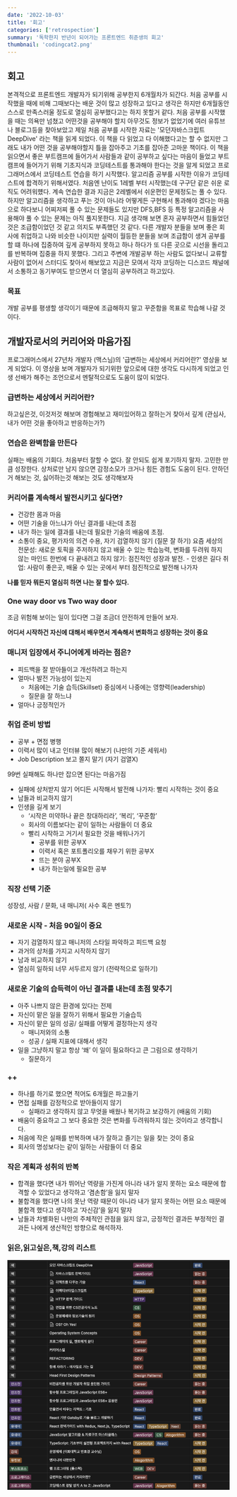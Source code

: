 ```yaml
---
date: '2022-10-03'
title: '회고'
categories: ['retrospection']
summary: '독학한지 반년이 되어가는 프론트엔드 취준생의 회고'
thumbnail: 'codingcat2.png'
---
```

## 회고
본격적으로 프론트엔드 개발자가 되기위해 공부한지 6개월차가 되간다. 처음 공부를 시작했을 때에 비해 그때보다는 배운 것이 많고 성장하고 있다고 생각은 하지만 6개월동안 스스로 만족스러울 정도로 열심히 공부했다고는 하지 못할거 같다. 
처음 공부를 시작했을 때는 의욕만 넘쳤고 어떤것을 공부해야 할지 아무것도 정보가 없었기에 여러 유튜브나 블로그등을 찾아보았고 제일 처음 공부를 시작한 자료는 '모던자바스크립트 DeepDive' 라는 책을 읽게 되었다. 이 책을 다 읽었고 다 이해했다고는 할 수 없지만 그래도 내가 어떤 것을 공부해야할지 틀을 잡아주고 기초를 잡아준 고마운 책이다. 이 책을 읽으면서 좋은 부트캠프에 들어가서 사람들과 같이 공부하고 싶다는 마음이 들었고 부트캠프에 들어가기 위해 기초지식과 코딩테스트를 통과해야 한다는 것을 알게 되었고 프로그래머스에서 코딩테스트 연습을 하기 시작했다. 알고리즘 공부를 시작한 이유가 코딩테스트에 합격하기 위해서였다. 처음엔 난이도 1레벨 부터 시작했는데 구구단 같은 쉬운 로직도 어려워헀다. 계속 연습한 결과 지금은 2레벨에서 쉬운편인 문제정도는 풀 수 있다. 하지만 알고리즘을 생각하고 푸는 것이 아니라 어떻게든 구현해서 통과해야 겠다는 마음으로 하다보니 어찌저찌 풀 수 있는 문제들도 있지만 DFS,BFS 등 특정 알고리즘을 사용해야 풀 수 있는 문제는 아직 풀지못한다.
지금 생각해 보면 혼자 공부하면서 힘들었던 것은 조급함이었던 것 같고 의지도 부족했던 것 같다. 다른 개발자 분들을 보며 좋은 회사에 취업하고 나와 비슷한 나이지만 실력이 월등한 분들을 보며 조급함이 생겨 공부를 할 떄 하나에 집중하여 깊게 공부하지 못하고 하나 하다가 또 다른 곳으로 시선을 돌리고를 반복하며 집중을 하지 못했다. 그리고 주변에 개발공부 하는 사람도 없다보니 교류할 사람이 없어서 스터디도 찾아서 해보았고 지금은 모여서 각자 코딩하는 디스코드 채널에서 소통하고 동기부여도 받으면서 더 열심히 공부하려고 하고있다.
### 목표
개발 공부를 평생할 생각이기 때문에 조급해하지 말고 꾸준함을 목표로 학습해 나갈 것이다.
## 개발자로서의 커리어와 마음가짐
프로그래머스에서 27년차 개발자 (맥스님)의 '급변하는 세상에서 커리어란?' 영상을 보게 되었다. 이 영상을 보며 개발자가 되기위한 앞으로에 대한 생각도 다시하게 되었고 인생 선배가 해주는 조언으로서 멘탈적으로도 도움이 많이 되었다.
### 급변하는 세상에서 커리어란?
하고싶은것, 이것저것 해보며 경험해보고 재미있어하고 잘하는거 찾아서 깊게 (관심사, 내가 어떤 것을 좋아하고 반응하는가?)
### 연습은 완벽함을 만든다
실패는 배움의 기회다. 처음부터 잘할 수 없다. 잘 안되도 쉽게 포기하지 말자. 고민한 만큼 성장한다.
상처로만 남지 않으면 감정소모가 크거나 힘든 경험도 도움이 된다.
안하던거 해보는 것, 싫어하는것 해보는 것도 생각해보자
### 커리어를 계속해서 발전시키고 싶다면?
- 건강한 몸과 마음
- 어떤 기술을 아느냐가 아닌 결과를 내는데 초점
- 내가 하는 일에 결과를 내는데 필요한 기술의 배움에 초점.
- 소통이 중요, 평가자의 의견 수용, 자기 검열하지 않기 (질문 잘 하기)
요즘 세상의 전문성: 새로운 토픽을 주저하지 않고 배울 수 있는 학습능력, 변화를 두려워 하지 않는 마인드
한번에 다 끝내려고 하지 않기: 점진적인 성장과 발전. - 인생은 길다
취업: 사람이 좋은곳, 배울 수 있는 곳에서 부터 점진적으로 발전해 나가자

**나를 믿자 뭐든지 열심히 하면 나는 잘 할수 있다.**

### One way door vs Two way door
조금 위험해 보이는 일이 있다면 그걸 조금더 안전하게 만들어 보자.

**어디서 시작하건 자신에 대해서 배우면서 계속해서 변화하고 성장하는 것이 중요**
### 매니저 입장에서 주니어에게 바라는 점은?
- 피드백을 잘 받아들이고 개선하려고 하는지
- 얼마나 발전 가능성이 있는지
    - 처음에는 기술 습득(Skillset) 중심에서 나중에는 영향력(leadership)
    - 질문을 잘 하느냐
- 얼마나 긍정적인가
### 취업 준비 방법
- 공부 + 면접 병행
- 이력서 많이 내고 인터뷰 많이 해보기 (나만의 기준 세워서)
- Job Description 보고 쫄지 말기 (자기 검열X)

99번 실패해도 하나만 잡으면 된다는 마음가짐
- 실패에 상처받지 않기
어디든 시작해서 발전해 나가자: 빨리 시작하는 것이 중요
- 남들과 비교하지 않기
- 인생을 길게 보기
    - ‘시작은 미약하나 끝은 창대하리라’, ‘복리’, ‘꾸준함’
    - 회사의 이름보다는 같이 일하는 사람들이 더 중요
    - 빨리 시작하고 거기서 필요한 것을 배워나가기
        - 공부를 위한 공부X
        - 이력서 혹은 포트폴리오를 채우기 위한 공부X
        - 뜨는 분야 공부X
        - 내가 하는일에 필요한 공부

### 직장 선택 기준
성장성, 사람 / 문화, 내 매니저( 사수 혹은 멘토?)

### 새로운 시작 - 처음 90일이 중요
- 자기 검열하지 않고 매니저의 스타일 파악하고 피드백 요청
- 과거의 상처를 가지고 시작하지 않기
- 남과 비교하지 않기
- 열심히 일하되 너무 서두르지 않기 (전략적으로 일하기)

### 새로운 기술의 습득력이 아닌 결과를 내는데 초점 맞추기
- 아주 나쁘지 않은 환경에 있다는 전제
- 자신이 맡은 일을 잘하기 위해서 필요한 기술습득
- 자신이 맡은 일의 성공/ 실패를 어떻게 결정하는지 생각
    - 매니저와의 소통
    - 성공 / 실패 지표에 대해서 생각
- 일을 그냥하지 말고 항상 ‘왜’ 이 일이 필요하다고 큰 그림으로 생각하기
    - 질문하기

### ++
- 하나를 하기로 했으면 적어도 6개월은 파고들기
- 면접 실패를 감정적으로 받아들이지 않기
    - 실패라고 생각하지 않고 무엇을 배웠나 복기하고 보강하기 (배움의 기회)
- 배움이 중요하고 그 보다 중요한 것은 변화를 두려워하지 않는 것이라고 생각합니다.
- 처음에 작은 실패를 반복하며 내가 잘하고 즐기는 일을 찾는 것이 중요
- 회사의 명성보다는 같이 일하는 사람들이 더 중요

### 작은 계획과 성취의 반복
- 합격을 했다면 내가 뛰어난 역량을 가진게 아니라 내가 알지 못하는 요소 때문에 합격할 수 있었다고 생각하고 ‘겸손함’을 잃지 말자
- 불합격을 했다면 나의 못난 역량 때문이 아니라 내가 알지 못하는 어떤 요소 때문에 불합격 했다고 생각하고 ‘자신감’을 잃지 말자
- 남들과 차별화된 나만의 주체적인 관점을 잃지 않고, 긍정적인 결과든 부정적인 결과든 나에게 생산적인 방향으로 해석하자.

### 읽은,읽고싶은,책,강의 리스트
![](list.png)
